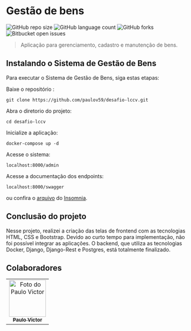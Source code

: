 # Gestão de bens

![GitHub repo size](https://img.shields.io/github/repo-size/paulov59/desafio-lccv?style=for-the-badge)
![GitHub language count](https://img.shields.io/github/languages/count/paulov59/desafio-lccv?style=for-the-badge)
![GitHub forks](https://img.shields.io/github/forks/paulov59/desafio-lccv?style=for-the-badge)
![Bitbucket open issues](https://img.shields.io/github/issues/paulov59/desafio-lccv?style=for-the-badge)

> Aplicação para gerenciamento, cadastro e manutenção de bens.

## Instalando o Sistema de Gestão de Bens

Para executar o Sistema de Gestão de Bens, siga estas etapas:

Baixe o repositório :
```
git clone https://github.com/paulov59/desafio-lccv.git
```
Abra o diretorio do projeto:
```
cd desafio-lccv
```

Inicialize a aplicação:
```
docker-compose up -d 
```
Acesse o sistema:
```
localhost:8000/admin
````
Acesse a documentação dos endpoints:
```
localhost:8000/swagger
```
ou confira o [arquivo](documentação/teste-api-desafio-lccv.json) do [Insomnia](https://insomnia.rest/download).

## Conclusão do projeto
Nesse projeto, realizei a criação das telas de frontend com as tecnologias HTML, CSS e Bootstrap. Devido ao curto tempo para implementação, não foi possível integrar as aplicações. O backend, que utiliza as tecnologias Docker, Django, Django-Rest e Postgres, está totalmente finalizado.


## Colaboradores

<table>
  <tr>
    <td align="center">
      <a href="#">
        <img src="https://avatars.githubusercontent.com/u/42791144?v=4" width="100px;" alt="Foto do Paulo Victor"/><br>
        <sub>
          <b>Paulo Victor</b>
        </sub>
      </a>
    </td>
  </tr>
</table>


